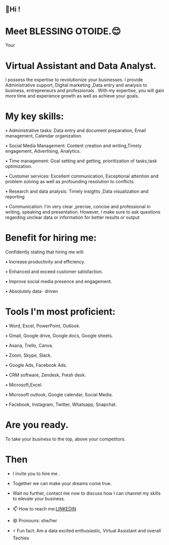 ## 🤚Hi ! ##
# Meet BLESSING OTOIDE.😊
Your 
# Virtual Assistant and Data Analyst.
I possess the expertise to revolutionize your businesses. I provide Administrative support, Digital marketing ,Data entry and analysis to business, entrepreneurs and professionals . With my expertise, you will gain more time and experience growth as well as achieve your goals.
# My key skills:
  • Administrative tasks: Data entry and document preparation, Email management, Calendar organization.
  
 • Social Media Management: Content creation and writing,Timely engagement, Advertising, Analytics.
 
 • Time management: Goal setting and getting, prioritization of tasks,task optimization.
 
 • Customer services: Excellent communication, Exceptional attention and problem solving as well as profounding resolution to conflicts.
 
 • Research and data analysis: Timely insights ,Data visualization and reporting
 
• Communication: I'm very clear ,precise, concise and professional in writing, speaking and presentation. However, I make sure to ask questions regarding unclear data or information for better results or output
  # Benefit for hiring me:
Confidently stating that hiring me will:

• Increase productivity and efficiency.

• Enhanced and exceed customer satisfaction.

• Improve social media presence and engagement.

• Absolutely data- driven

  # Tools I'm most proficient:
 • Word, Excel, PowerPoint, Outlook.
 
• Gmail, Google drive, Google docs, Google sheets.

• Asana, Trello, Canva.

• Zoom, Skype, Slack.

• Google Ads, Facebook Ads.

• CRM software, Zendesk, Fresh desk.

• Microsoft,Excel.

• Microsoft outlook, Google calendar,
Social Media.

• Facebook, Instagram, Twitter, Whatsapp, Snapchat.
  # Are you ready.
  To take your business to the top, above your competitors.
  # Then
- I invite you to hire me . 
- Together we can make your dreams come true. 
- Wait no further, contact me now to discuss how I can channel my skills to elevate your business.
- 📫 How to reach me:[LINKEDIN](https://www.linkedin.com/in/otoide-blessing-0186a6222)
  
- 😄 Pronouns: she/her
  
- ⚡ Fun fact: Am a data excited enthusiastic, Virtual Assistant and overall Techies

<!---
OTOIDEBLESSING/OTOIDEBLESSING is a ✨ special ✨ repository because its `README.md` (this file) appears on your GitHub profile.
You can click the Preview link to take a look at your changes.
--->
